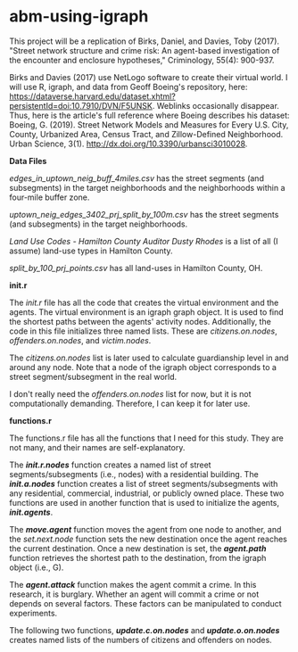# abm-using-igraph
This project will be a replication of Birks, Daniel, and Davies, Toby (2017). "Street network structure and crime risk: An agent-based investigation of the encounter and enclosure hypotheses," Criminology, 55(4): 900-937. 

Birks and Davies (2017) use NetLogo software to create their virtual world. I will use R, igraph, and data from Geoff Boeing's repository, here: https://dataverse.harvard.edu/dataset.xhtml?persistentId=doi:10.7910/DVN/F5UNSK. Weblinks occasionally disappear. Thus, here is the article's full reference where Boeing describes his dataset: Boeing, G. (2019). Street Network Models and Measures for Every U.S. City, County, Urbanized Area, Census Tract, and Zillow-Defined Neighborhood. Urban Science, 3(1). http://dx.doi.org/10.3390/urbansci3010028.

**Data Files**

*edges_in_uptown_neig_buff_4miles.csv* has the street segments (and subsegments) in the target neighborhoods and the neighborhoods within a four-mile buffer zone.

*uptown_neig_edges_3402_prj_split_by_100m.csv* has the street segments (and subsegments) in the target neighborhoods.

*Land Use Codes - Hamilton County Auditor Dusty Rhodes* is a list of all (I assume) land-use types in Hamilton County.

*split_by_100_prj_points.csv* has all land-uses in Hamilton County, OH.

**init.r**

The *init.r* file has all the code that creates the virtual environment and the agents. The virtual environment is an igraph graph object. It is used to find the shortest paths between the agents' activity nodes. Additionally, the code in this file initializes three named lists. These are *citizens.on.nodes*, *offenders.on.nodes*, and *victim.nodes*.

The *citizens.on.nodes* list is later used to calculate guardianship level in and around any node. Note that a node of the igraph object corresponds to a street segment/subsegment in the real world.

I don't really need the *offenders.on.nodes* list for now, but it is not computationally demanding. Therefore, I can keep it for later use.

**functions.r**

The functions.r file has all the functions that I need for this study. They are not many, and their names are self-explanatory. 

The ***init.r.nodes*** function creates a named list of street segments/subsegments (i.e., nodes) with a residential building. The ***init.a.nodes*** function creates a list of street segments/subsegments with any residential, commercial, industrial, or publicly owned place. These two functions are used in another function that is used to initialize the agents, ***init.agents***.

The ***move.agent*** function moves the agent from one node to another, and the *set.next.node* function sets the new destination once the agent reaches the current destination. Once a new destination is set, the ***agent.path*** function retrieves the shortest path to the destination, from the igraph object (i.e., G).

The ***agent.attack*** function makes the agent commit a crime. In this research, it is burglary. Whether an agent will commit a crime or not depends on several factors. These factors can be manipulated to conduct experiments.

The following two functions, ***update.c.on.nodes*** and ***update.o.on.nodes*** creates named lists of the numbers of citizens and offenders on nodes.





